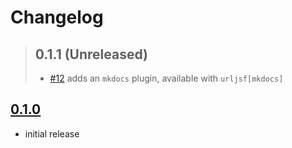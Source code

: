 # Changelog

> ## 0.1.1 (Unreleased)
>
> - [#12] adds an `mkdocs` plugin, available with `urljsf[mkdocs]`
>
> [#12]: https://github.com/deathbeds/urljsf/pull/12

## [0.1.0](https://github.com/deathbeds/urljsf/releases/tag/v0.1.0)

- initial release
